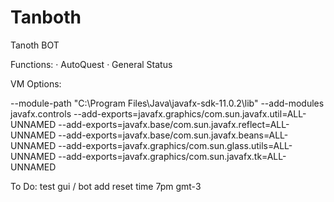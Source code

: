 # Tanboth

Tanoth BOT

Functions:
· AutoQuest
· General Status

VM Options:

--module-path "C:\Program Files\Java\javafx-sdk-11.0.2\lib" --add-modules javafx.controls --add-exports=javafx.graphics/com.sun.javafx.util=ALL-UNNAMED --add-exports=javafx.base/com.sun.javafx.reflect=ALL-UNNAMED --add-exports=javafx.base/com.sun.javafx.beans=ALL-UNNAMED --add-exports=javafx.graphics/com.sun.glass.utils=ALL-UNNAMED --add-exports=javafx.graphics/com.sun.javafx.tk=ALL-UNNAMED

To Do:
test gui / bot
add reset time 7pm gmt-3